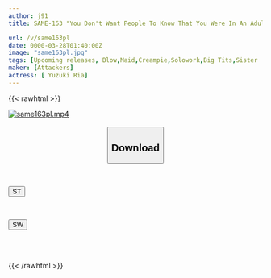 ```yaml
---
author: j91
title: SAME-163 "You Don't Want People To Know That You Were In An Adult Video, Right?" I Made My Cheeky Sister, Who Never Disobeys My Orders, Wear A Maid's Uniform.

url: /v/same163pl
date: 0000-03-28T01:40:00Z
image: "same163pl.jpg"
tags: [Upcoming releases, Blow,Maid,Creampie,Solowork,Big Tits,Sister	]
maker: [Attackers]
actress: [ Yuzuki Ria]
---
```



{{< rawhtml >}}

<div class="video" data-videoid="pending_link.html">
    <a href="javascript:;">
        <img src="/v/same163pl/same163pl.jpg" width="WIDTH" height="HEIGHT" alt="same163pl.mp4" loading="lazy">
    </a>
</div>

<script type="text/javascript" src="https://j91.asia/asset/on-demand-pend.js"></script>

<br>
  <link rel="stylesheet" href="https://j91.asia/asset/bs5.css">
  
  <center>
  <button class="btn btn-primary" type="button" data-bs-toggle="collapse" data-bs-target=".multi-collapse" aria-expanded="false" aria-controls="multiCollapseExample1 multiCollapseExample2"><h2>Download</h2></button></center>
</p>
<div class="row">
  <div class="col">
    <div class="collapse multi-collapse" id="multiCollapseExample1">
      <div class="card card-body">
	      	      <br>
<div class="buttons">  
<p><a href="https://j91.asia/pending_link.html" target="_blank"><button class="btn-hover color-3"><i class="fa fa-download"></i> ST</button></a></p></div>
    </div>
  </div>
</div>
  <div class="col">
    <div class="collapse multi-collapse" id="multiCollapseExample2">
      <div class="card card-body">
	      <br>
<div class="buttons">
<p><a href="https://j91.asia/pending_link.html" target="_blank"><button class="btn-hover color-2"><i class="fa fa-download"></i> SW</button></a></p></div>
<br><br>
      </div>
    </div>
  </div>
</div>

{{< /rawhtml >}}